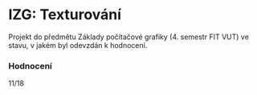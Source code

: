 IZG: Texturování
====================================
Projekt do předmětu Základy počítačové grafiky (4. semestr FIT VUT) ve stavu, v jakém byl odevzdán k hodnocení.

### Hodnocení
11/18
